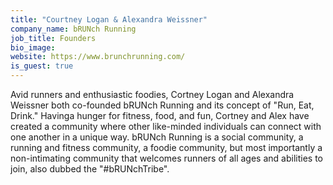 ```yaml
---
title: "Courtney Logan & Alexandra Weissner"
company_name: bRUNch Running
job_title: Founders
bio_image:
website: https://www.brunchrunning.com/
is_guest: true
---
```


Avid runners and enthusiastic foodies, Cortney Logan and Alexandra Weissner both co-founded bRUNch Running and its concept of "Run, Eat, Drink." Havinga hunger for fitness, food, and fun, Cortney and Alex have created a community where other like-minded individuals can connect with one another in a unique way. bRUNch Running is a social community, a running and fitness community, a foodie community, but most importantly a non-intimating community that welcomes runners of all ages and abilities to join, also dubbed the "#bRUNchTribe".
